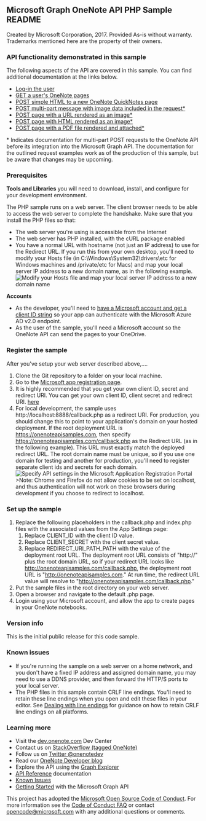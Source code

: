 Microsoft Graph OneNote API PHP Sample README
---------------------------------------------

Created by Microsoft Corporation, 2017. Provided As-is without warranty. Trademarks mentioned here are the property of their owners.

### API functionality demonstrated in this sample

The following aspects of the API are covered in this sample. You can find additional documentation at the links below.

-	[Log-in the user](https://developer.microsoft.com/en-us/graph/docs/authorization/app_authorization)
-	[GET a user's OneNote pages](https://developer.microsoft.com/en-us/graph/docs/api-reference/beta/api/page_get)
-	[POST simple HTML to a new OneNote QuickNotes page](https://developer.microsoft.com/en-us/graph/docs/api-reference/beta/api/notes_post_pages)
-	[POST multi-part message with image data included in the request\*](http://msdn.microsoft.com/EN-US/library/office/dn575432.aspx)
-	[POST page with a URL rendered as an image\*](http://msdn.microsoft.com/EN-US/library/office/dn575431.aspx)
-	[POST page with HTML rendered as an image\*](http://msdn.microsoft.com/en-us/library/office/dn575432.aspx)
-	[POST page with a PDF file rendered and attached\*](http://msdn.microsoft.com/EN-US/library/office/dn655137.aspx)

\* Indicates documentation for multi-part POST requests to the OneNote API before its integration into the Microsoft Graph API. The documentation for the outlined request examples work as of the production of this sample, but be aware that changes may be upcoming.

### Prerequisites

**Tools and Libraries** you will need to download, install, and configure for your development environment.

The PHP sample runs on a web server. The client browser needs to be able to access the web server to complete the handshake. Make sure that you install the PHP files so that:

-	The web server you're using is accessible from the Internet
-	The web server has PHP installed, with the cURL package enabled  
-	You have a normal URL with hostname (not just an IP address) to use for the Redirect URL. If you run this from your own desktop, you'll need to modify your Hosts file (in C:\Windows\System32\drivers\etc for Windows machines and /private/etc for Macs) and map your local server IP address to a new domain name, as in the following example. ![Modify your Hosts file and map your local server IP address to a new domain name](images/HostsFile.png)

**Accounts**

-	As the developer, you'll need to [have a Microsoft account and get a client ID string](http://msdn.microsoft.com/EN-US/library/office/dn575426.aspx) so your app can authenticate with the Microsoft Azure AD v2.0 endpoint.
-	As the user of the sample, you'll need a Microsoft account so the OneNote API can send the pages to your OneDrive.

### Register the sample

After you've setup your web server described above,....

1.	Clone the Git repository to a folder on your local machine.
2.	Go to the [Microsoft app registration page](https://account.live.com/developers/applications/index).
3.	It is highly recommended that you get your own client ID, secret and redirect URI. You can get your own client ID, client secret and redirect URI. [here](http://developer.microsoft.com/en-us/graph/docs/authorization/auth_register_app_v2)
4.	For local development, the sample uses http://localhost:8888/callback.php as a redirect URI. For production, you should change this to point to your application's domain on your hosted deployment. If the root deployment URL is https://onenoteapisamples.com, then specify https://onenoteapisamples.com/callback.php as the Redirect URL (as in the following example). This URL must exactly match the deployed redirect URL. The root domain name must be unique, so if you use one domain for testing and another for production, you'll need to register separate client ids and secrets for each domain. ![Specify API settings in the Microsoft Application Registration Portal](images/OneNoteMSAScreen.png) >Note: Chrome and Firefox do not allow cookies to be set on localhost, and thus authentication will not work on these browsers during development if you choose to redirect to localhost.

### Set up the sample

1.	Replace the following placeholders in the callback.php and index.php files with the associated values from the App Settings page:
	1.	Replace CLIENT_ID with the client ID value.
	2.	Replace CLIENT_SECRET with the client secret value.
	3.	Replace REDIRECT_URI_PATH_PATH with the value of the deployment root URL. The deployment root URL consists of "http://" plus the root domain URL, so if your redirect URL looks like http://onenoteapisamples.com/callback.php, the deployment root URL is "http://onenoteapisamples.com." At run time, the redirect URL value will resolve to "http://onenoteapisamples.com/callback.php."
2.	Put the sample files in the root directory on your web server.
3.	Open a browser and navigate to the default .php page.
4.	Login using your Microsoft account, and allow the app to create pages in your OneNote notebooks.

### Version info

This is the initial public release for this code sample.

### Known issues

-	If you're running the sample on a web server on a home network, and you don't have a fixed IP address and assigned domain name, you may need to use a DDNS provider, and then forward the HTTP/S ports to your local server.
-	The PHP files in this sample contain CRLF line endings. You'll need to retain these line endings when you open and edit these files in your editor. See [Dealing with line endings](https://help.github.com/articles/dealing-with-line-endings#platform-all) for guidance on how to retain CRLF line endings on all platforms.

### Learning more

-	Visit the [dev.onenote.com](http://dev.onenote.com) Dev Center
-	Contact us on [StackOverflow (tagged OneNote)](http://go.microsoft.com/fwlink/?LinkID=390182)
-	Follow us on [Twitter @onenotedev](http://www.twitter.com/onenotedev)
-	Read our [OneNote Developer blog](http://go.microsoft.com/fwlink/?LinkID=390183)
-	Explore the API using the [Graph Explorer](https://developer.microsoft.com/en-us/graph/graph-explorer)
-	[API Reference](https://developer.microsoft.com/en-us/graph/docs/api-reference/beta/resources/notes) documentation
-	[Known Issues](https://developer.microsoft.com/en-us/graph/docs/overview/release_notes)
-	[Getting Started](https://developer.microsoft.com/en-us/graph/docs/get-started/get-started) with the Microsoft Graph API

This project has adopted the [Microsoft Open Source Code of Conduct](https://opensource.microsoft.com/codeofconduct/). For more information see the [Code of Conduct FAQ](https://opensource.microsoft.com/codeofconduct/faq/) or contact [opencode@microsoft.com](mailto:opencode@microsoft.com) with any additional questions or comments.
